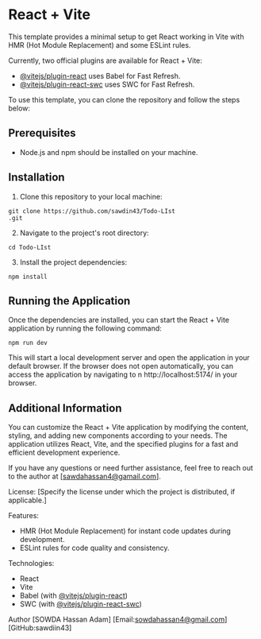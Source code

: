 # React + Vite

This template provides a minimal setup to get React working in Vite with HMR (Hot Module Replacement) and some ESLint rules.

Currently, two official plugins are available for React + Vite:

- [@vitejs/plugin-react](https://github.com/vitejs/vite-plugin-react/blob/main/packages/plugin-react/README.md) uses Babel for Fast Refresh.
- [@vitejs/plugin-react-swc](https://github.com/vitejs/vite-plugin-react-swc) uses SWC for Fast Refresh.

To use this template, you can clone the repository and follow the steps below:

## Prerequisites
- Node.js and npm should be installed on your machine.

## Installation
1. Clone this repository to your local machine:
```
git clone https://github.com/sawdin43/Todo-LIst
.git
```
2. Navigate to the project's root directory:
```
cd Todo-LIst

```
3. Install the project dependencies:
```
npm install
```

## Running the Application
Once the dependencies are installed, you can start the React + Vite application by running the following command:
```
npm run dev
```
This will start a local development server and open the application in your default browser. If the browser does not open automatically, you can access the application by navigating to n http://localhost:5174/  in your browser.

## Additional Information
You can customize the React + Vite application by modifying the content, styling, and adding new components according to your needs. The application utilizes React, Vite, and the specified plugins for a fast and efficient development experience.

If you have any questions or need further assistance, feel free to reach out to the author at [sawdahassan4@gamail.com].

License: [Specify the license under which the project is distributed, if applicable.]

Features:
- HMR (Hot Module Replacement) for instant code updates during development.
- ESLint rules for code quality and consistency.

Technologies:
- React
- Vite
- Babel (with [@vitejs/plugin-react](https://github.com/vitejs/vite-plugin-react))
- SWC (with [@vitejs/plugin-react-swc](https://github.com/vitejs/vite-plugin-react-swc))

Author [SOWDA Hassan Adam] [Email:sowdahassan4@gmail.com] [GitHub:sawdiin43]

